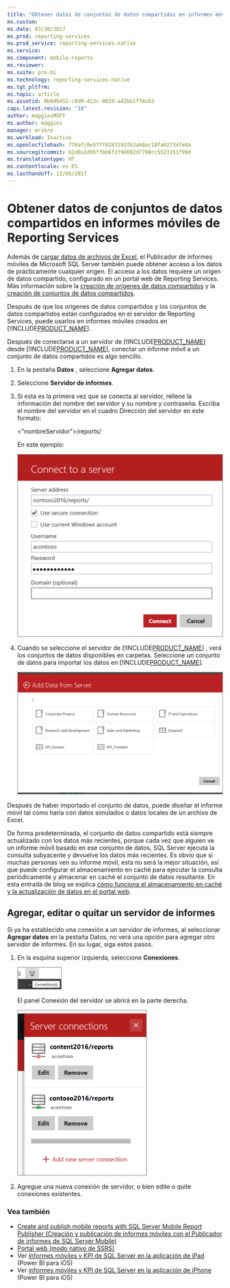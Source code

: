 ```yaml
---
title: "Obtener datos de conjuntos de datos compartidos en informes móviles de Reporting Services | Microsoft Docs"
ms.custom: 
ms.date: 03/30/2017
ms.prod: reporting-services
ms.prod_service: reporting-services-native
ms.service: 
ms.component: mobile-reports
ms.reviewer: 
ms.suite: pro-bi
ms.technology: reporting-services-native
ms.tgt_pltfrm: 
ms.topic: article
ms.assetid: 0b846451-c8d0-412c-802d-a42bb1ff8c63
caps.latest.revision: "18"
author: maggiesMSFT
ms.author: maggies
manager: erikre
ms.workload: Inactive
ms.openlocfilehash: 770afc0e577f0283193f63ab8ac18fa02734fe8a
ms.sourcegitcommit: b2d8a2d95ffbb6f2f98692d7760cc5523151f99d
ms.translationtype: HT
ms.contentlocale: es-ES
ms.lasthandoff: 12/05/2017
---
```

# <a name="get-data-from-shared-datasets-in-reporting-services-mobile-reports"></a>Obtener datos de conjuntos de datos compartidos en informes móviles de Reporting Services
Además de [cargar datos de archivos de Excel](../../reporting-services/mobile-reports/prepare-excel-data-for-reporting-services-mobile-reports.md), el Publicador de informes móviles de Microsoft SQL Server también puede obtener acceso a los datos de prácticamente cualquier origen. El acceso a los datos requiere un origen de datos compartido, configurado en un portal web de Reporting Services. Más información sobre la [creación de orígenes de datos compartidos](../../reporting-services/report-data/create-modify-and-delete-shared-data-sources-ssrs.md) y la [creación de conjuntos de datos compartidos](../../reporting-services/report-data/manage-shared-datasets.md).  
  
Después de que los orígenes de datos compartidos y los conjuntos de datos compartidos están configurados en el servidor de Reporting Services, puede usarlos en informes móviles creados en [!INCLUDE[PRODUCT_NAME](../../includes/ss-mobilereptpub-short.md)].   
  
Después de conectarse a un servidor de [!INCLUDE[PRODUCT_NAME](../../includes/ssrsnoversion.md)] desde [!INCLUDE[PRODUCT_NAME](../../includes/ss-mobilereptpub-short.md)], conectar un informe móvil a un conjunto de datos compartidos es algo sencillo.   
  
1. En la pestaña **Datos** , seleccione **Agregar datos**.  
  
2. Seleccione **Servidor de informes**.   
  
3.  Si esta es la primera vez que se conecta al servidor, rellene la información del nombre del servidor y su nombre y contraseña. Escriba el nombre del servidor en el cuadro Dirección del servidor en este formato:  
  
    \<"nombreServidor">/reports/  
  
    En este ejemplo:  
       
    ![SSMRP_ConnectToServer](../../reporting-services/mobile-reports/media/ssmrp-connecttoserver.png)  
      
  
4. Cuando se seleccione el servidor de [!INCLUDE[PRODUCT_NAME](../../includes/ssrsnoversion.md)] , verá los conjuntos de datos disponibles en carpetas. Seleccione un conjunto de datos para importar los datos en [!INCLUDE[PRODUCT_NAME](../../includes/ss-mobilereptpub-short.md)].  
  
   ![SS_MRP_ServerData](../../reporting-services/mobile-reports/media/ss-mrp-serverdata.png)  
  
Después de haber importado el conjunto de datos, puede diseñar el informe móvil tal como haría con datos simulados o datos locales de un archivo de Excel.  
  
De forma predeterminada, el conjunto de datos compartido está siempre actualizado con los datos más recientes, porque cada vez que alguien ve un informe móvil basado en ese conjunto de datos, SQL Server ejecuta la consulta subyacente y devuelve los datos más recientes. Es obvio que si muchas personas ven su informe móvil, esta no será la mejor situación, así que puede configurar el almacenamiento en caché para ejecutar la consulta periódicamente y almacenar en caché el conjunto de datos resultante. En esta entrada de blog se explica [cómo funciona el almacenamiento en caché y la actualización de datos en el portal web](http://christopherfinlan.com/2016/02/10/so-refreshinghow-data-refresh-works-with-mobile-reports-and-kpis-in-reporting-services/).  
  
## <a name="add-edit-or-remove-a-report-server"></a>Agregar, editar o quitar un servidor de informes  
  
Si ya ha establecido una conexión a un servidor de informes, al seleccionar **Agregar datos** en la pestaña Datos, no verá una opción para agregar otro servidor de informes. En su lugar, siga estos pasos.  
  
1. En la esquina superior izquierda, seleccione **Conexiones**.  
  
   ![SSMRP_AddConnectionIcon](../../reporting-services/mobile-reports/media/ssmrp-addconnectionicon.png)  
     
   El panel Conexión del servidor se abrirá en la parte derecha.  
     
   ![SSMRP_ServerConnectnPane](../../reporting-services/mobile-reports/media/ssmrp-serverconnectnpane.png)  
     
2. Agregue una nueva conexión de servidor, o bien edite o quite conexiones existentes.  
  
### <a name="see-also"></a>Vea también  
- [Create and publish mobile reports with SQL Server Mobile Report Publisher (Creación y publicación de informes móviles con el Publicador de informes de SQL Server Mobile)](../../reporting-services/mobile-reports/create-mobile-reports-with-sql-server-mobile-report-publisher.md)  
-  [Portal web (modo nativo de SSRS)](../../reporting-services/web-portal-ssrs-native-mode.md)  
-  Ver [informes móviles y KPI de SQL Server en la aplicación de iPad](https://pbiwebprod-docs.azurewebsites.net/en-us/documentation/powerbi-mobile-ipad-kpis-mobile-reports)  (Power BI para iOS)  
-  Ver [informes móviles y KPI de SQL Server en la aplicación de iPhone](https://pbiwebprod-docs.azurewebsites.net/en-us/documentation/powerbi-mobile-iphone-kpis-mobile-reports) (Power BI para iOS)  
  
  
  
  


